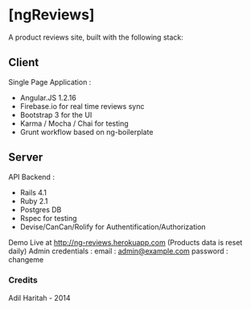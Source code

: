 # [ngReviews]

A product reviews site, built with the following stack:

## Client
Single Page Application :
- Angular.JS 1.2.16 
- Firebase.io for real time reviews sync
- Bootstrap 3 for the UI
- Karma / Mocha / Chai for testing
- Grunt workflow based on ng-boilerplate

## Server 
API Backend :
- Rails 4.1
- Ruby 2.1
- Postgres DB
- Rspec for testing
- Devise/CanCan/Rolify for Authentification/Authorization

Demo Live at http://ng-reviews.herokuapp.com (Products data is reset daily)
Admin credentials :
email : admin@example.com
password : changeme

### Credits
Adil Haritah - 2014